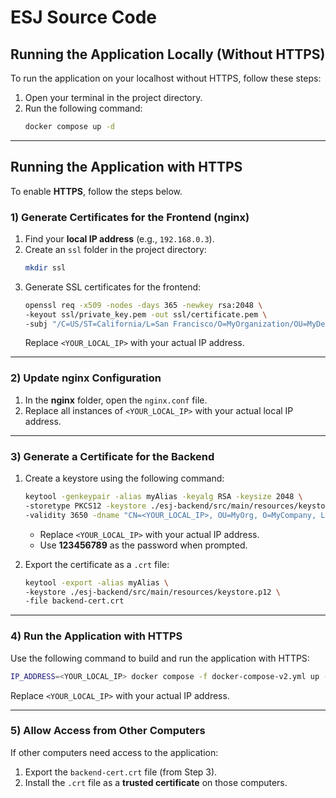 # **ESJ Source Code**

## **Running the Application Locally (Without HTTPS)**

To run the application on your localhost without HTTPS, follow these steps:

1. Open your terminal in the project directory.  
2. Run the following command:
   ```bash
   docker compose up -d
   ```

---

## **Running the Application with HTTPS**

To enable **HTTPS**, follow the steps below.

### **1) Generate Certificates for the Frontend (nginx)**

1. Find your **local IP address** (e.g., `192.168.0.3`).
2. Create an `ssl` folder in the project directory:
   ```bash
   mkdir ssl
   ```
3. Generate SSL certificates for the frontend:
   ```bash
   openssl req -x509 -nodes -days 365 -newkey rsa:2048 \
   -keyout ssl/private_key.pem -out ssl/certificate.pem \
   -subj "/C=US/ST=California/L=San Francisco/O=MyOrganization/OU=MyDepartment/CN=<YOUR_LOCAL_IP>"
   ```
   Replace `<YOUR_LOCAL_IP>` with your actual IP address.

---

### **2) Update nginx Configuration**

1. In the **nginx** folder, open the `nginx.conf` file.  
2. Replace all instances of `<YOUR_LOCAL_IP>` with your actual local IP address.

---

### **3) Generate a Certificate for the Backend**

1. Create a keystore using the following command:
   ```bash
   keytool -genkeypair -alias myAlias -keyalg RSA -keysize 2048 \
   -storetype PKCS12 -keystore ./esj-backend/src/main/resources/keystore.p12 \
   -validity 3650 -dname "CN=<YOUR_LOCAL_IP>, OU=MyOrg, O=MyCompany, L=MyCity, ST=MyState, C=US"
   ```
   - Replace `<YOUR_LOCAL_IP>` with your actual IP address.
   - Use **123456789** as the password when prompted.

2. Export the certificate as a `.crt` file:
   ```bash
   keytool -export -alias myAlias \
   -keystore ./esj-backend/src/main/resources/keystore.p12 \
   -file backend-cert.crt
   ```

---

### **4) Run the Application with HTTPS**

Use the following command to build and run the application with HTTPS:

```bash
IP_ADDRESS=<YOUR_LOCAL_IP> docker compose -f docker-compose-v2.yml up --build -d
```
Replace `<YOUR_LOCAL_IP>` with your actual IP address.

---

### **5) Allow Access from Other Computers**

If other computers need access to the application:  

1. Export the `backend-cert.crt` file (from Step 3).  
2. Install the `.crt` file as a **trusted certificate** on those computers.
